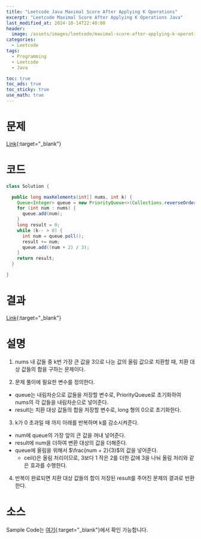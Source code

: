 ```yaml
---
title: "Leetcode Java Maximal Score After Applying K Operations"
excerpt: "Leetcode Maximal Score After Applying K Operations Java"
last_modified_at: 2024-10-14T22:40:00
header:
  image: /assets/images/leetcode/maximal-score-after-applying-k-operations.png
categories:
  - Leetcode
tags:
  - Programming
  - Leetcode
  - Java

toc: true
toc_ads: true
toc_sticky: true
use_math: true
---
```

# 문제
[Link](https://leetcode.com/problems/maximal-score-after-applying-k-operations/){:target="_blank"}

# 코드
```java
class Solution {

  public long maxKelements(int[] nums, int k) {
    Queue<Integer> queue = new PriorityQueue<>(Collections.reverseOrder());
    for (int num : nums) {
      queue.add(num);
    }
    long result = 0;
    while (k-- > 0) {
      int num = queue.poll();
      result += num;
      queue.add((num + 2) / 3);
    }
    return result;
  }

}
```

# 결과
[Link](https://leetcode.com/problems/maximal-score-after-applying-k-operations/submissions/1422047608/){:target="_blank"}

# 설명
1. nums 내 값들 중 k번 가장 큰 값을 3으로 나눈 값의 올림 값으로 치환할 때, 치환 대상 값들의 합을 구하는 문제이다.

2. 문제 풀이에 필요한 변수를 정의한다.
- queue는 내림차순으로 값들을 저장할 변수로, PriorityQueue로 초기화하여 nums의 각 값들을 내림차순으로 넣어준다.
- result는 치환 대상 값들의 합을 저장할 변수로, long 형의 0으로 초기화한다.

3. k가 0 초과일 때 까지 아래를 반복하며 k를 감소시켜준다.
- num에 queue의 가장 앞의 큰 값을 꺼내 넣어준다.
- result에 num을 더하여 변환 대상의 값을 더해준다.
- queue에 올림을 위해서 $\frac{num + 2}{3}$의 값을 넣어준다.
  - ceil()은 올림 처리이므로, 3보다 1 작은 2를 더한 값에 3을 나눠 올림 처리와 같은 효과를 수행한다.

4. 반복이 완료되면 치환 대상 값들의 합이 저장된 result를 주어진 문제의 결과로 반환한다.

# 소스
Sample Code는 [여기](https://github.com/GracefulSoul/leetcode/blob/master/src/main/java/gracefulsoul/problems/MaximalScoreAfterApplyingKOperations.java){:target="_blank"}에서 확인 가능합니다.